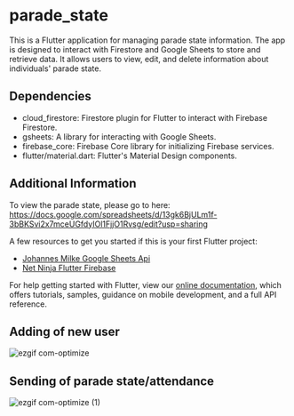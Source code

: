 # parade_state

This is a Flutter application for managing parade state information. The app is designed to interact with Firestore and Google Sheets to store and retrieve data. It allows users to view, edit, and delete information about individuals' parade state. 

## Dependencies
- cloud_firestore: Firestore plugin for Flutter to interact with Firebase Firestore.
- gsheets: A library for interacting with Google Sheets.
- firebase_core: Firebase Core library for initializing Firebase services.
- flutter/material.dart: Flutter's Material Design components.

## Additional Information

To view the parade state, please go to here: https://docs.google.com/spreadsheets/d/13gk6BjULm1f-3bBKSvi2x7mceUGfdyIOl1FjjO1Rvsg/edit?usp=sharing

A few resources to get you started if this is your first Flutter project:

- [Johannes Milke Google Sheets Api](https://www.youtube.com/watch?v=3UJ6RnWTGIY)
- [Net Ninja Flutter Firebase](https://www.youtube.com/watch?v=sfA3NWDBPZ4&list=PL4cUxeGkcC9j--TKIdkb3ISfRbJeJYQwC)

For help getting started with Flutter, view our
[online documentation](https://flutter.dev/docs), which offers tutorials,
samples, guidance on mobile development, and a full API reference.

## Adding of new user
![ezgif com-optimize](https://github.com/user-attachments/assets/8235fc6d-c448-4e49-bda2-c6c97eb18834)

## Sending of parade state/attendance
![ezgif com-optimize (1)](https://github.com/user-attachments/assets/e7305974-d554-4c2d-a1f2-257519b56ed6)
